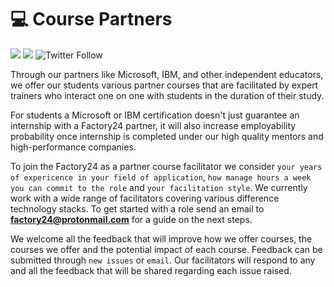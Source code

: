 # 💻 Course Partners

[![](https://img.shields.io/badge/made%20by-Afrolynk-maroon.svg?style=flat-square)](https://afrolynk.com/)
[![](https://img.shields.io/badge/project-Factory24-maroon.svg?style=flat-square)](http://factory24.org/)
![Twitter Follow](https://img.shields.io/twitter/follow/afrolynk?label=Follow&style=social)

Through our partners like Microsoft, IBM, and other independent educators, we offer our students various partner courses that are facilitated by expert trainers who interact one on one with students in the duration of their study. 

For students a Microsoft or IBM certification doesn't just guarantee an internship with a Factory24 partner, it will also increase employability probability once internship is completed under our high quality mentors and high-performance companies. 

To join the Factory24 as a partner course facilitator we consider `your years of expericence in your field of application`, `how manage hours a week you can commit to the role` and `your facilitation style`. We currently work with a wide range of facilitators covering various difference technology stacks. To get started with a role send an email to **factory24@protonmail.com** for a guide on the next steps. 

We welcome all the feedback that will improve how we offer courses, the courses we offer and the potential impact of each course. Feedback can be submitted through `new issues` or `email`. Our facilitators will respond to any and all the feedback that will be shared regarding each issue raised. 